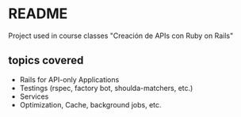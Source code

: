 # README

Project used in course classes "Creación de APIs con Ruby on Rails"
## topics covered
- Rails for API-only Applications
- Testings (rspec, factory bot, shoulda-matchers, etc.)
- Services
- Optimization, Cache, background jobs, etc.
